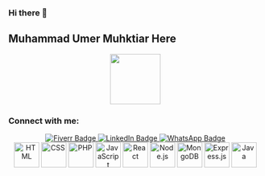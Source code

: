 ### Hi there 👋
## Muhammad Umer Muhktiar Here
<div id="header" align="center">
  <img src="https://media.giphy.com/media/M9gbBd9nbDrOTu1Mqx/giphy.gif" width="100"/>
</div>

<div id="badges" align="center">
 
 <h3 align="left">Connect with me:</h3>

  <a href="https://www.fiverr.com/omerjh">
    <img src="https://img.shields.io/badge/Fiverr-green?style=for-the-badge&logo=fiverr&logoColor=white" alt="Fiverr Badge" />
  </a>
   <a href="https://www.linkedin.com/in/muhammad-umer-mukhtiar-52705b1ba">
    <img src="https://img.shields.io/badge/LinkedIn-blue?style=for-the-badge&logo=linkedin&logoColor=white" alt="LinkedIn Badge" />
  </a>
<a href="https://api.whatsapp.com/send?phone=+923479798518">
    <img src="https://img.shields.io/badge/WhatsApp-green?style=for-the-badge&logo=whatsapp&logoColor=white" alt="WhatsApp Badge" />
  </a>
</div>


<div id="languages" align="center">
  <img src="https://example.com/html-icon.png" alt="HTML" title="HTML" width="50" height="50" />
  <img src="https://example.com/css-icon.png" alt="CSS" title="CSS" width="50" height="50" />
  <img src="https://example.com/php-icon.png" alt="PHP" title="PHP" width="50" height="50" />
  <img src="https://example.com/js-icon.png" alt="JavaScript" title="JavaScript" width="50" height="50" />
  <img src="[https://example.com/react-icon.png](https://icons8.com/icon/bzf0DqjXFHIW/react)" alt="React" title="React" width="50" height="50" />
  <img src="https://example.com/node-icon.png" alt="Node.js" title="Node.js" width="50" height="50" />
  <img src="https://example.com/mongo-icon.png" alt="MongoDB" title="MongoDB" width="50" height="50" />
  <img src="https://example.com/express-icon.png" alt="Express.js" title="Express.js" width="50" height="50" />
  <img src="https://example.com/java-icon.png" alt="Java" title="Java" width="50" height="50" />
</div>

